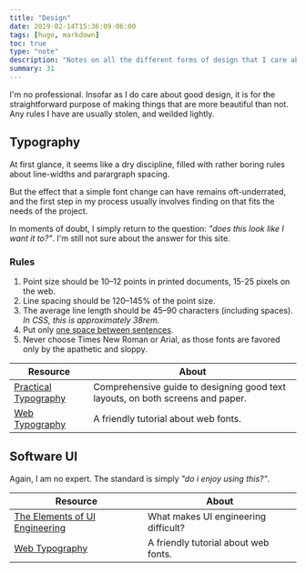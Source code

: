 ```yaml
---
title: "Design"
date: 2019-02-14T15:36:09-06:00
tags: [hugo, markdown]
toc: true
type: "note"
description: "Notes on all the different forms of design that I care about."
summary: 31
---
```


I'm no professional. Insofar as I do care about good design, it is for the straightforward purpose of making things that are more beautiful than not. Any rules I have are usually stolen, and weilded lightly. 

## Typography

At first glance, it seems like a dry discipline, filled with rather boring rules about line-widths and parargraph spacing. 

But the effect that a simple font change can have remains oft-underrated, and the first step in my process usually involves finding on that fits the needs of the project. 


In moments of doubt, I simply return to the question: *"does this look like I want it to?"*. I'm still not sure about the answer for this site.

### Rules

1. Point size should be 10–12 points in printed documents, 15-25 pixels on the web.
2. Line spacing should be 120–145% of the point size.
3. The average line length should be 45–90 characters (including spaces). *In CSS, this is approximately 38rem.*
4. Put only [one space between sentences](https://practicaltypography.com/one-space-between-sentences.html).
5. Never choose Times New Roman or Arial, as those fonts are favored only by the apathetic and sloppy.

| Resource  | About |
|-|-|
| [Practical Typography](https://practicaltypography.com/)    | Comprehensive guide to designing good text layouts, on both screens and paper. |
| [Web Typography](https://www.internetingishard.com/html-and-css/web-typography)	| A friendly tutorial about web fonts.  |

## Software UI

Again, I am no expert. The standard is simply *"do i enjoy using this?"*.

| Resource  | About |
|-|-|
| [The Elements of UI Engineering](https://overreacted.io/the-elements-of-ui-engineering/)    | What makes UI engineering difficult? |
| [Web Typography](https://www.internetingishard.com/html-and-css/web-typography)	| A friendly tutorial about web fonts.  |